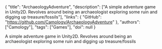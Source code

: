 {
  "title": "ArchaeologyAdventure",
  "description": ["A simple adventure game in Unity2D. Revolves around being an archaeologist exploring some ruin and digging up treasure/fossils"],
  "links": {
    "GitHub": "https://github.com/Camology/ArchaeologyAdventure"
  },
  "authors": ["Camology"],
  "tags": ["Games"],
  "doi": null
}

<!-- Generated by csv2md.R – do not edit by hand -->

A simple adventure game in Unity2D. Revolves around being an archaeologist exploring some ruin and digging up treasure/fossils